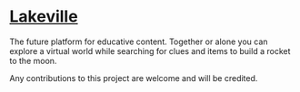 [Lakeville](https://github.com/cortexarts/Lakeville)
==================================================
The future platform for educative content. Together or alone you can explore a virtual world while searching for clues and items to build a rocket to the moon.

Any contributions to this project are welcome and will be credited.

